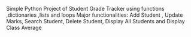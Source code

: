 Simple Python Project of Student Grade Tracker using functions ,dictionaries ,lists and loops
Major functionalities:
   Add Student , Update Marks, Search Student, Delete Student, Display All Students and Display Class Average
